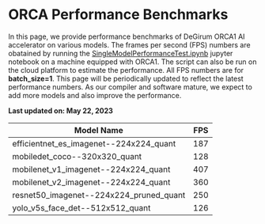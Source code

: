 # ORCA Performance Benchmarks
In this page, we provide performance benchmarks of DeGirum ORCA1 AI accelerator 
on various models. The frames per second (FPS) numbers are obatained by running the [SingleModelPerformanceTest.ipynb](SingleModelPerformanceTest.ipynb) jupyter notebook on a machine equipped with ORCA1. The script can also be run on the cloud platform to estimate the performance. All FPS numbers are for __batch_size=1__. This page will be periodically updated to reflect the latest performance numbers. As our compiler and software mature, we expect to add more models and also improve the performance.

__Last updated on: May 22, 2023__

| Model Name                                    | FPS |
| -------------                                 |:------:| 
| efficientnet_es_imagenet--224x224_quant       | 187 | 
| mobiledet_coco--320x320_quant                 | 128 | 
| mobilenet_v1_imagenet--224x224_quant          | 407 | 
| mobilenet_v2_imagenet--224x224_quant          | 360 |
| resnet50_imagenet--224x224_pruned_quant       | 250 |
| yolo_v5s_face_det--512x512_quant              | 126 |
